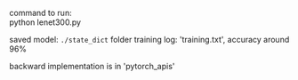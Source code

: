 command to run:</br>
python lenet300.py

saved model: `./state_dict` folder
training log: 'training.txt', accuracy around 96%

backward implementation is in 'pytorch_apis'
